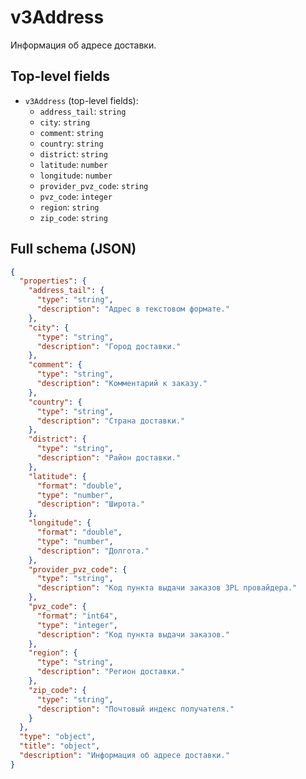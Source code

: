# v3Address

Информация об адресе доставки.

## Top-level fields
- `v3Address` (top-level fields):
  - `address_tail`: `string`
  - `city`: `string`
  - `comment`: `string`
  - `country`: `string`
  - `district`: `string`
  - `latitude`: `number`
  - `longitude`: `number`
  - `provider_pvz_code`: `string`
  - `pvz_code`: `integer`
  - `region`: `string`
  - `zip_code`: `string`

## Full schema (JSON)
```json
{
  "properties": {
    "address_tail": {
      "type": "string",
      "description": "Адрес в текстовом формате."
    },
    "city": {
      "type": "string",
      "description": "Город доставки."
    },
    "comment": {
      "type": "string",
      "description": "Комментарий к заказу."
    },
    "country": {
      "type": "string",
      "description": "Страна доставки."
    },
    "district": {
      "type": "string",
      "description": "Район доставки."
    },
    "latitude": {
      "format": "double",
      "type": "number",
      "description": "Широта."
    },
    "longitude": {
      "format": "double",
      "type": "number",
      "description": "Долгота."
    },
    "provider_pvz_code": {
      "type": "string",
      "description": "Код пункта выдачи заказов 3PL провайдера."
    },
    "pvz_code": {
      "format": "int64",
      "type": "integer",
      "description": "Код пункта выдачи заказов."
    },
    "region": {
      "type": "string",
      "description": "Регион доставки."
    },
    "zip_code": {
      "type": "string",
      "description": "Почтовый индекс получателя."
    }
  },
  "type": "object",
  "title": "object",
  "description": "Информация об адресе доставки."
}
```
